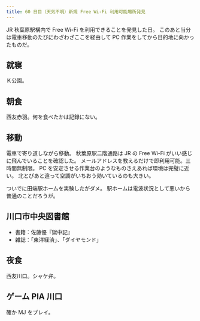```yaml
---
title: 60 日目（天気不明）新規 Free Wi-Fi 利用可能場所発見
---
```


JR 秋葉原駅構内で Free Wi-Fi を利用できることを発見した日。
このあと当分は電車移動のたびにわざわざここを経由して PC 作業をしてから目的地に向かったものだ。

## 就寝

Ｋ公園。

## 朝食

西友赤羽。何を食べたかは記録にない。

## 移動

電車で寄り道しながら移動。
秋葉原駅二階通路は JR の Free Wi-Fi がいい感じに飛んでいることを確認した。
メールアドレスを教えるだけで即利用可能。三時間無制限。
PC を安定させる作業台のようなものさえあれば環境は完璧に近い。
北とぴあと違って空調がいちおう効いているのも大きい。

ついでに田端駅ホームを実験したがダメ。
駅ホームは電波状況として悪いから普通のことだろうが。

## 川口市中央図書館

* 書籍：佐藤優『獄中記』
* 雑誌：「東洋経済」、「ダイヤモンド」

## 夜食

西友川口。シャケ弁。

## ゲーム PIA 川口

確か MJ をプレイ。
